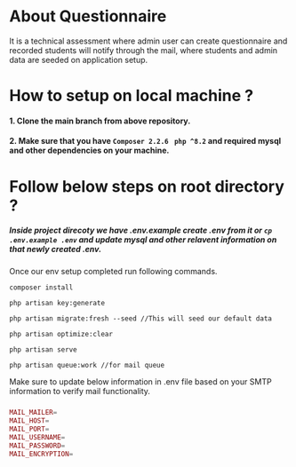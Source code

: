 # About Questionnaire   
It is a technical assessment where admin user can create questionnaire and recorded students will notify through the mail, where students and admin data are seeded on application setup.


# How to setup on local machine ?
#### 1. Clone the main branch from above repository.
#### 2. Make sure that you have ```Composer 2.2.6``` ``` php ^8.2``` and required mysql and other dependencies on your machine.


# Follow below steps on root directory ?
##### Inside project direcoty we have .env.example create .env from it or ``` cp .env.example .env ``` and update mysql and other relavent information on that newly created .env.
Once our env setup completed run following commands.
```unix
composer install

php artisan key:generate

php artisan migrate:fresh --seed //This will seed our default data

php artisan optimize:clear

php artisan serve

php artisan queue:work //for mail queue
```

  Make sure to update below information in .env file based on your SMTP information to verify mail functionality.
###
```php
MAIL_MAILER=
MAIL_HOST=
MAIL_PORT=
MAIL_USERNAME=
MAIL_PASSWORD=
MAIL_ENCRYPTION=
```